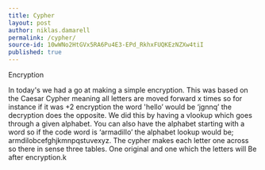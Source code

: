 ```yaml
---
title: Cypher
layout: post
author: niklas.damarell
permalink: /cypher/
source-id: 10wWNo2HtGVx5RA6Pu4E3-EPd_RkhxFUQKEzNZXw4tiI
published: true
---
```

Encryption 

In today's we had a go at making a simple encryption. This was based on the Caesar Cypher meaning all letters are moved forward x times so for instance if it was +2 encryption the word 'hello’ would be ‘jgnnq’ the decryption does the opposite. We did this by having a vlookup which goes through a given alphabet. You can also have the alphabet starting with a word so if the code word is ‘armadillo’the alphabet lookup would be;armdilobcefghjkmnpqstuvexyz. The cypher makes each letter one across so there in sense three tables. One original and one which the letters will Be after encryption.k

